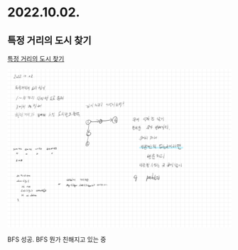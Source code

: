 # 2022.10.02.

## 특정 거리의 도시 찾기

[특정 거리의 도시 찾기](https://www.acmicpc.net/problem/18352)

![](TIL-48.jpg)

BFS 성공. BFS 뭔가 친해지고 있는 중